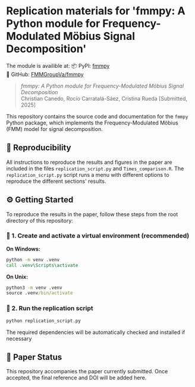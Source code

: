 # Replication materials for 'fmmpy: A Python module for Frequency-Modulated Möbius Signal Decomposition'

The module is availible at:
📦 PyPI: [fmmpy](https://pypi.org/project/fmmpy/)  
🔗 GitHub: [FMMGroupVa/fmmpy](https://github.com/FMMGroupVa/fmmpy)

> *fmmpy: A Python module for Frequency-Modulated Möbius Signal Decomposition*  
> Christian Canedo, Rocío Carratalá-Sáez, Cristina Rueda
> [Submitted, 2025]

This repository contains the source code and documentation for the `fmmpy` Python package, which implements the Frequency-Modulated Möbius (FMM) model for signal decomposition. 

## 📂 Reproducibility
All instructions to reproduce the results and figures in the paper are included in the files `replication_script.py` and `Times_comparison.R`.
The `replication_script.py` script runs a menu with different options to reproduce the different sections' results.


## ⚙️ Getting Started

To reproduce the results in the paper, follow these steps from the root directory of this repository:

### 🐍 1. Create and activate a virtual environment (recommended)

**On Windows:**

```cmd
python -m venv .venv
call .venv\Scripts\activate
```

**On Unix:**

```cmd
python3 -m venv .venv
source .venv/bin/activate
```

### 🐍 2. Run the replication script

```cmd
python replication_script.py
```

The required dependencies will be automatically checked and installed if necessary

## 📄 Paper Status
This repository accompanies the paper currently submitted. Once accepted, the final reference and DOI will be added here.